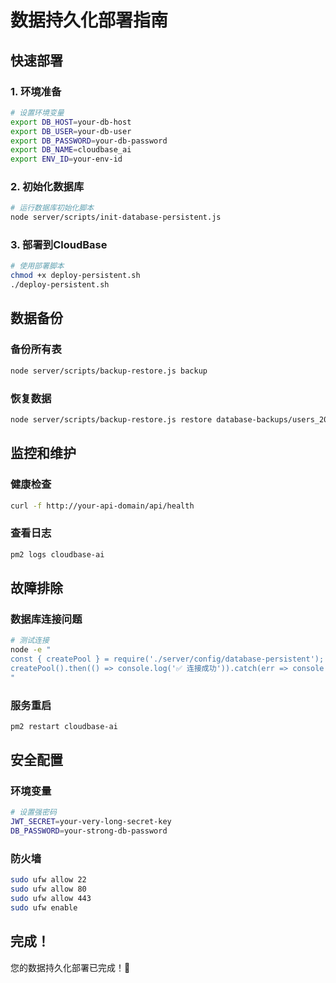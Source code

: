 # 数据持久化部署指南

## 快速部署

### 1. 环境准备
```bash
# 设置环境变量
export DB_HOST=your-db-host
export DB_USER=your-db-user
export DB_PASSWORD=your-db-password
export DB_NAME=cloudbase_ai
export ENV_ID=your-env-id
```

### 2. 初始化数据库
```bash
# 运行数据库初始化脚本
node server/scripts/init-database-persistent.js
```

### 3. 部署到CloudBase
```bash
# 使用部署脚本
chmod +x deploy-persistent.sh
./deploy-persistent.sh
```

## 数据备份

### 备份所有表
```bash
node server/scripts/backup-restore.js backup
```

### 恢复数据
```bash
node server/scripts/backup-restore.js restore database-backups/users_2024-01-01.json
```

## 监控和维护

### 健康检查
```bash
curl -f http://your-api-domain/api/health
```

### 查看日志
```bash
pm2 logs cloudbase-ai
```

## 故障排除

### 数据库连接问题
```bash
# 测试连接
node -e "
const { createPool } = require('./server/config/database-persistent');
createPool().then(() => console.log('✅ 连接成功')).catch(err => console.error('❌ 连接失败:', err.message));
"
```

### 服务重启
```bash
pm2 restart cloudbase-ai
```

## 安全配置

### 环境变量
```bash
# 设置强密码
JWT_SECRET=your-very-long-secret-key
DB_PASSWORD=your-strong-db-password
```

### 防火墙
```bash
sudo ufw allow 22
sudo ufw allow 80
sudo ufw allow 443
sudo ufw enable
```

## 完成！

您的数据持久化部署已完成！🎉 